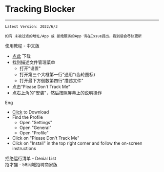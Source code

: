 # Tracking Blocker
---------------------------------------  
    Latest Version: 2022/6/3  
  
    如有 未被过滤的地址/App 或 拒绝服务的App 请在Issue提出，看到后会尽快更新
  
使用教程 - 中文版  
- [点此](https://cdn.jsdelivr.net/gh/jimmyk1m/TB/apple.mobileconfig) 下载  
- 找到描述文件管理菜单  
    - 打开"设置"  
    - 打开第三个大框第一行"通用"(齿轮图标)  
    - 打开最下方倒数第四行"描述文件"  
- 点击“Please Don't Track Me”  
- 点右上角的"安装"，然后按照屏幕上的说明操作  
  
  
Eng  
- [Click](https://cdn.jsdelivr.net/gh/jimmyk1m/TB/apple.mobileconfig) to Download  
- Find the Profile  
    - Open "Settings"  
    - Open "General"  
    - Open "Profile"  
- Click on "Please Don't Track Me"  
- Click on "Install" in the top right corner and follow the on-screen instructions  

拒绝运行清单 - Denial List  
招才猫 - 58同城招聘商家版
